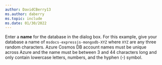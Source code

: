 ```yaml
---
author: DavidCBerry13
ms.author: daberry
ms.topic: include
ms.date: 01/30/2022
---
```

Enter a **name** for the database in the dialog box.  For this example, give your database a name of `msdocs-expressjs-mongodb-XYZ` where `XYZ` are any three random characters. Azure Cosmos DB account names must be unique across Azure and the name must be between 3 and 44 characters long and only contain lowercase letters, numbers, and the hyphen (-) symbol.
